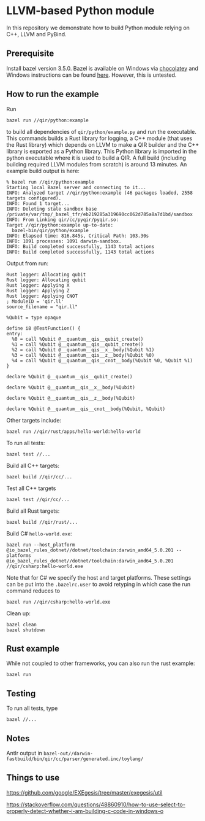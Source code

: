 # LLVM-based Python module

In this repository we demonstrate how to build Python module relying on C++, LLVM and PyBind.

## Prerequisite

Install bazel version 3.5.0. Bazel is available on Windows via [chocolatey](https://community.chocolatey.org/packages/bazel) and Windows instructions can be found [here](https://docs.bazel.build/versions/main/install-windows.html). However, this is untested.

## How to run the example

Run

```
bazel run //qir/python:example
```

to build all dependencies of `qir/python/example.py` and run the executable. This commands builds a Rust library for logging, a C++ module (that uses the Rust library) which depends on LLVM to make a QIR builder and the C++ library is exported as a Python library. This Python library is imported in the python executable where it is used to build a QIR. A full build (including building required LLVM modules from scratch) is around 13 minutes. An example build output is here:

```
% bazel run //qir/python:example
Starting local Bazel server and connecting to it...
INFO: Analyzed target //qir/python:example (46 packages loaded, 2558 targets configured).
INFO: Found 1 target...
INFO: Deleting stale sandbox base /private/var/tmp/_bazel_tfr/eb219285a319690cc062d785a8a7d1bd/sandbox
INFO: From Linking qir/cc/pyqir/pyqir.so:
Target //qir/python:example up-to-date:
  bazel-bin/qir/python/example
INFO: Elapsed time: 816.845s, Critical Path: 103.30s
INFO: 1091 processes: 1091 darwin-sandbox.
INFO: Build completed successfully, 1143 total actions
INFO: Build completed successfully, 1143 total actions
```

Output from run:

```
Rust logger: Allocating qubit
Rust logger: Allocating qubit
Rust logger: Applying X
Rust logger: Applying Z
Rust logger: Applying CNOT
; ModuleID = 'qir.ll'
source_filename = "qir.ll"

%Qubit = type opaque

define i8 @TestFunction() {
entry:
  %0 = call %Qubit @__quantum__qis__qubit_create()
  %1 = call %Qubit @__quantum__qis__qubit_create()
  %2 = call %Qubit @__quantum__qis__x__body(%Qubit %1)
  %3 = call %Qubit @__quantum__qis__z__body(%Qubit %0)
  %4 = call %Qubit @__quantum__qis__cnot__body(%Qubit %0, %Qubit %1)
}

declare %Qubit @__quantum__qis__qubit_create()

declare %Qubit @__quantum__qis__x__body(%Qubit)

declare %Qubit @__quantum__qis__z__body(%Qubit)

declare %Qubit @__quantum__qis__cnot__body(%Qubit, %Qubit)

```

Other targets include:

```
bazel run //qir/rust/apps/hello-world:hello-world
```

To run all tests:

```
bazel test //...
```

Build all C++ targets:

```
bazel build //qir/cc/...
```

Test all C++ targets

```
bazel test //qir/cc/...
```

Build all Rust targets:

```
bazel build //qir/rust/...
```

Build C# `hello-world.exe`:

```
bazel run --host_platform @io_bazel_rules_dotnet//dotnet/toolchain:darwin_amd64_5.0.201 --platforms @io_bazel_rules_dotnet//dotnet/toolchain:darwin_amd64_5.0.201 //qir/csharp:hello-world.exe
```

Note that for C# we specify the host and target platforms. These settings can be put into the `.bazelrc.user` to avoid retyping in which case the run command reduces to

```
bazel run //qir/csharp:hello-world.exe
```

Clean up:

```
bazel clean
bazel shutdown
```

## Rust example

While not coupled to other frameworks, you can also run the rust example:

```
bazel run
```

## Testing

To run all tests, type

```
bazel //...
```

## Notes

Antlr output in `bazel-out//darwin-fastbuild/bin/qir/cc/parser/generated.inc/toylang/`

## Things to use

https://github.com/google/EXEgesis/tree/master/exegesis/util

https://stackoverflow.com/questions/48860910/how-to-use-select-to-properly-detect-whether-i-am-building-c-code-in-windows-o

